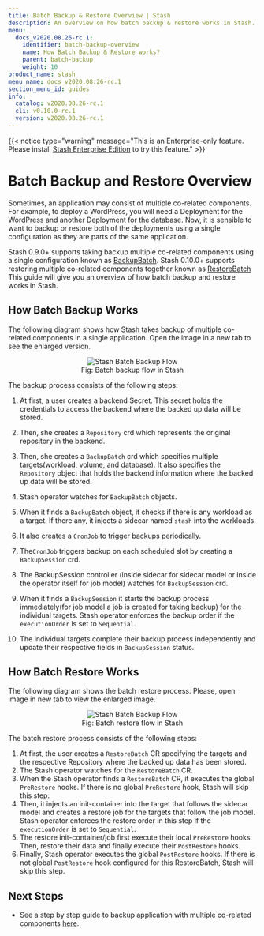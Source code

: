 ```yaml
---
title: Batch Backup & Restore Overview | Stash
description: An overview on how batch backup & restore works in Stash.
menu:
  docs_v2020.08.26-rc.1:
    identifier: batch-backup-overview
    name: How Batch Backup & Restore works?
    parent: batch-backup
    weight: 10
product_name: stash
menu_name: docs_v2020.08.26-rc.1
section_menu_id: guides
info:
  catalog: v2020.08.26-rc.1
  cli: v0.10.0-rc.1
  version: v2020.08.26-rc.1
---
```


{{< notice type="warning" message="This is an Enterprise-only feature. Please install [Stash Enterprise Edition](/docs/v2020.08.26-rc.1/setup/install/enterprise) to try this feature." >}}

# Batch Backup and Restore Overview

Sometimes, an application may consist of multiple co-related components. For example, to deploy a WordPress, you will need a Deployment for the WordPress and another Deployment for the database. Now, it is sensible to want to backup or restore both of the deployments using a single configuration as they are parts of the same application.

Stash 0.9.0+ supports taking backup multiple co-related components using a single configuration known as [BackupBatch](/docs/v2020.08.26-rc.1/concepts/crds/backupbatch). Stash 0.10.0+ supports restoring multiple co-related components together known as [RestoreBatch](/docs/v2020.08.26-rc.1/concepts/crds/restorebatch) This guide will give you an overview of how batch backup and restore works in Stash.

## How Batch Backup Works

The following diagram shows how Stash takes backup of multiple co-related components in a single application. Open the image in a new tab to see the enlarged version.

<figure align="center">
  <img alt="Stash Batch Backup Flow" src="/docs/v2020.08.26-rc.1/images/guides/latest/batch-backup/batchbackup_overview.svg">
<figcaption align="center">Fig: Batch backup flow in Stash</figcaption>
</figure>

The backup process consists of the following steps:

1. At first, a user creates a backend Secret. This secret holds the credentials to access the backend where the backed up data will be stored.

2. Then, she creates a `Repository` crd which represents the original repository in the backend.

3. Then, she creates a `BackupBatch` crd which specifies multiple targets(workload, volume, and database). It also specifies the `Repository` object that holds the backend information where the backed up data will be stored.

4. Stash operator watches for `BackupBatch` objects.

5. When it finds a `BackupBatch` object, it checks if there is any workload as a target. If there any, it injects a sidecar named `stash` into the workloads.

6. It also creates a `CronJob` to trigger backups periodically.

7. The`CronJob` triggers backup on each scheduled slot by creating a `BackupSession` crd.

8. The BackupSession controller (inside sidecar for sidecar model or inside the operator itself for job model) watches for `BackupSession` crd.

9. When it finds a `BackupSession` it starts the backup process immediately(for job model a job is created for taking backup) for the individual targets. Stash operator enforces the backup order if the `executionOrder` is set to `Sequential`.

10. The individual targets complete their backup process independently and update their respective fields in `BackupSession` status.

## How Batch Restore Works

The following diagram shows the batch restore process. Please, open image in new tab to view the enlarged image.

<figure align="center">
  <img alt="Stash Batch Backup Flow" src="/docs/v2020.08.26-rc.1/images/guides/latest/batch-backup/batch-restore.svg">
<figcaption align="center">Fig: Batch restore flow in Stash</figcaption>
</figure>

The batch restore process consists of the following steps:

1. At first, the user creates a `RestoreBatch` CR specifying the targets and the respective Repository where the backed up data has been stored.
2. The Stash operator watches for the `RestoreBatch` CR.
3. When the Stash operator finds a `RestoreBatch` CR, it executes the global `PreRestore` hooks. If there is no global `PreRestore` hook, Stash will skip this step.
4. Then, it injects an init-container into the target that follows the sidecar model and creates a restore job for the targets that follow the job model. Stash operator enforces the restore order in this step if the `executionOrder` is set to `Sequential`.
5. The restore init-container/job first execute their local `PreRestore` hooks. Then, restore their data and finally execute their `PostRestore` hooks.
6. Finally, Stash operator executes the global `PostRestore` hooks. If there is not global `PostRestore` hook configured for this RestoreBatch, Stash will skip this step.

## Next Steps

- See a step by step guide to backup application with multiple co-related components [here](/docs/v2020.08.26-rc.1/guides/latest/batch-backup/batch-backup).

